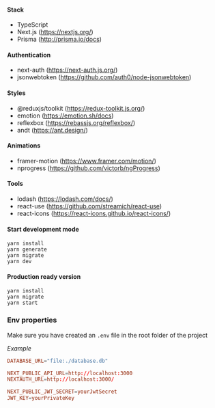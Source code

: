 #### Stack

- TypeScript
- Next.js (https://nextjs.org/)
- Prisma (http://prisma.io/docs)

#### Authentication

- next-auth (https://next-auth.js.org/)
- jsonwebtoken (https://github.com/auth0/node-jsonwebtoken)

#### Styles

- @reduxjs/toolkit (https://redux-toolkit.js.org/)
- emotion (https://emotion.sh/docs)
- reflexbox (https://rebassjs.org/reflexbox/)
- andt (https://ant.design/)

#### Animations

- framer-motion (https://www.framer.com/motion/)
- nprogress (https://github.com/victorb/ngProgress)

#### Tools

- lodash (https://lodash.com/docs/)
- react-use (https://github.com/streamich/react-use)
- react-icons (https://react-icons.github.io/react-icons/)

#### Start development mode

```
yarn install
yarn generate
yarn migrate
yarn dev
```

#### Production ready version

```
yarn install
yarn migrate
yarn start
```

### Env properties

Make sure you have created an `.env` file in the root folder of the project

_Example_

```conf
DATABASE_URL="file:./database.db"

NEXT_PUBLIC_API_URL=http://localhost:3000
NEXTAUTH_URL=http://localhost:3000/

NEXT_PUBLIC_JWT_SECRET=yourJwtSecret
JWT_KEY=yourPrivateKey
```
